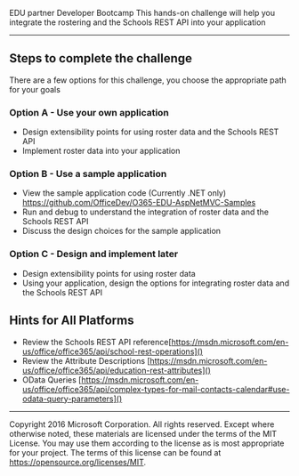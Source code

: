  EDU partner Developer Bootcamp
This hands-on challenge will help you integrate the rostering and the Schools REST API into your application

---

## Steps to complete the challenge ##
There are a few options for this challenge, you choose the appropriate path for your goals

### Option A - Use your own application ##
* Design extensibility points for using roster data and the Schools REST API
* Implement roster data into your application

### Option B - Use a sample application ##
* View the sample application code (Currently .NET only) https://github.com/OfficeDev/O365-EDU-AspNetMVC-Samples
* Run and debug to understand the integration of roster data and the Schools REST API
* Discuss the design choices for the sample application

### Option C - Design and implement later ##
* Design extensibility points for using roster data
* Using your application, design the options for integrating roster data and the Schools REST API

## Hints for All Platforms ##
* Review the Schools REST API reference[https://msdn.microsoft.com/en-us/office/office365/api/school-rest-operations]()
* Review the Attribute Descriptions [https://msdn.microsoft.com/en-us/office/office365/api/education-rest-attributes]()
* OData Queries [https://msdn.microsoft.com/en-us/office/office365/api/complex-types-for-mail-contacts-calendar#use-odata-query-parameters]()

---

Copyright 2016 Microsoft Corporation. All rights reserved. Except where otherwise noted, these materials are licensed under the terms of the MIT License. You may use them according to the license 
as is most appropriate for your project. The terms of this license can be found at https://opensource.org/licenses/MIT.
